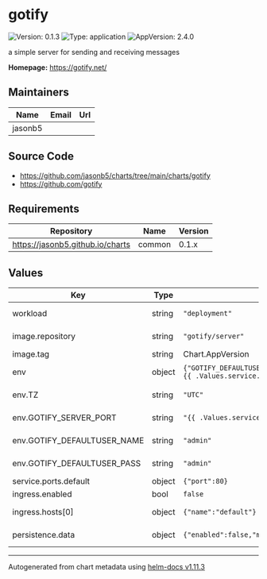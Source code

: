 # gotify

![Version: 0.1.3](https://img.shields.io/badge/Version-0.1.3-informational?style=flat-square) ![Type: application](https://img.shields.io/badge/Type-application-informational?style=flat-square) ![AppVersion: 2.4.0](https://img.shields.io/badge/AppVersion-2.4.0-informational?style=flat-square)

a simple server for sending and receiving messages

**Homepage:** <https://gotify.net/>

## Maintainers

| Name | Email | Url |
| ---- | ------ | --- |
| jasonb5 |  |  |

## Source Code

* <https://github.com/jasonb5/charts/tree/main/charts/gotify>
* <https://github.com/gotify>

## Requirements

| Repository | Name | Version |
|------------|------|---------|
| https://jasonb5.github.io/charts | common | 0.1.x |

## Values

| Key | Type | Default | Description |
|-----|------|---------|-------------|
| workload | string | `"deployment"` | Workload type |
| image.repository | string | `"gotify/server"` | Image repository |
| image.tag | string | Chart.AppVersion | Image tag |
| env | object | `{"GOTIFY_DEFAULTUSER_NAME":"admin","GOTIFY_DEFAULTUSER_PASS":"admin","GOTIFY_SERVER_PORT":"{{ .Values.service.ports.default.port }}","TZ":"UTC"}` | Environment variables |
| env.TZ | string | `"UTC"` | Set the timezone |
| env.GOTIFY_SERVER_PORT | string | `"{{ .Values.service.ports.default.port }}"` | Default server port |
| env.GOTIFY_DEFAULTUSER_NAME | string | `"admin"` | Default username |
| env.GOTIFY_DEFAULTUSER_PASS | string | `"admin"` | Default password |
| service.ports.default | object | `{"port":80}` | Default port |
| ingress.enabled | bool | `false` |  |
| ingress.hosts[0] | object | `{"name":"default"}` | Default ingress |
| persistence.data | object | `{"enabled":false,"mountPath":"/app/data"}` | Configuration mount |

----------------------------------------------
Autogenerated from chart metadata using [helm-docs v1.11.3](https://github.com/norwoodj/helm-docs/releases/v1.11.3)
